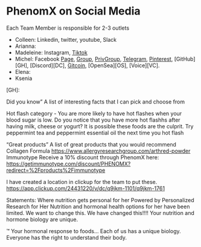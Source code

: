 ---
---
# PhenomX on Social Media

Each Team Member is responsible for 2-3 outlets

* Colleen: Linkedin, twitter, youtube, Slack
* Arianna: 
* Madeleine: Instagram, [Tiktok][TT]
* Michel: Facebook [Page][FBP], [Group][FBG], [PrivGroup][FBpriv],
   [Telegram][TC], [Pinterest][PI], [GitHub][GH],
   [Discord][DC], [Gitcoin][GC],
   [OpenSea][OS], [Voice][VC].
* Elena: 
* Ksenia


[LI]: 
[YT]: 
[TT]: https://tiktok.com/

[FBP]: https://www.facebook.com/PhenomX-Health-109567761724063
[FBG]: https://www.facebook.com/groups/3114470518773392
[FBGC]: https://www.facebook.com/groups/3114470518773392/my_posted_content
[FBpriv]: https://www.facebook.com/groups/1114607749316612

[GC]: https://gitcoin.co/
[TC]: https://t.me/phenomxhealth
[TG]: https://t.me/phenomx
[PI]: https://www.pinterest.ch/mgicou/femtech/
[GH]:


<!--
PI-id: advertiserId=549763987563

-->






Did you know”
A list of interesting facts that I can pick and choose from

Hot flash category -
You are more likely to have hot flashes when your blood sugar is low.
Do you notice that you have more hot flashhs after having milk, cheese or yogurt?
It is possible these foods are the culprit.
Try peppermint tea and peppermint essential oil the next time you hot flash

“Great products”
A list of great products that you would recommend 
Collagen Formula
https://www.allergyresearchgroup.com/arthred-powder
Immunotype
Receive a 10% discount through PhenomX here:
https://getimmunotype.com/discount/PHENOMX?redirect=%2Fproducts%2Fimmunotype

I have created a location in clickup for the team to put these.
https://app.clickup.com/24431220/v/dc/q9jkm-1101/q9jkm-1761

Statements:
Where nutrition gets personal for her
Powered by Personalized Research for Her
Nutrition and hormonal health options for her have been limited.
We want to change this.
We have changed this!!!!
Your nutrition and hormone biology are unique.

™
Your hormonal response to foods...
Each of us has a unique biology.
Everyone has the right to understand their body.
